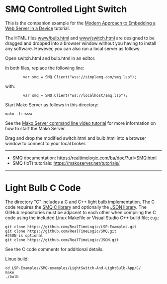 # SMQ Controlled Light Switch

This is the companion example for the
[Modern Approach to Embedding a Web Server in a Device](https://realtimelogic.com/articles/Modern-Approach-to-Embedding-a-Web-Server-in-a-Device)
tutorial.


The HTML files [www/bulb.html](www/bulb.html) and
[www/switch.html](www/switch.html) are designed to be dragged and
dropped into a browser window without you having to install any
software. However, you can also run a local server as follows:

Open switch.html and bulb.html in an editor.

In both files, replace the following line:
```
        var smq = SMQ.Client("wss://simplemq.com/smq.lsp");
```
with:
```
        var smq = SMQ.Client("ws://localhost/smq.lsp");
```

Start Mako Server as follows in this directory:
```
mako -l::www
```

See the
[Mako Server command line video tutorial](https://youtu.be/vwQ52ZC5RRg)
for more information on how to start the Mako Server.

Drag and drop the modified switch.html and bulb.html into a browser
window to connect to your local broker.

---------------------------------------------

* SMQ documentation: https://realtimelogic.com/ba/doc/?url=SMQ.html
* SMQ (IoT) tutorials: https://makoserver.net/tutorials/

---------------------------------------------

# Light Bulb C Code

The directory "C" includes a C and C++ light bulb implementation. The
C code requires the
[SMQ C library](https://github.com/RealTimeLogic/SMQ) and optionally
the [JSON library](https://github.com/RealTimeLogic/JSON). The GitHub
repositories must be adjacent to each other when compiling the C code
using the included Linux Makefile or Visual Studio C++ build file;
e.g.:


``` shell
git clone https://github.com/RealTimeLogic/LSP-Examples.git
git clone https://github.com/RealTimeLogic/SMQ.git
#JSON is optional
git clone https://github.com/RealTimeLogic/JSON.git
```

See the C code comments for additional details.

Linux build:

``` shell
cd LSP-Examples/SMQ-examples/LightSwitch-And-LightBulb-App/C/
make
./bulb
```



